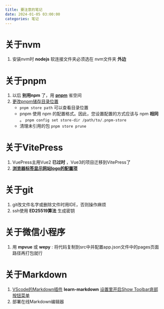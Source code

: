 ```yaml
---
title: 要注意的笔记
date: 2024-01-05 03:00:00
categories: 笔记
---
```


# 关于nvm

1. 安装nvm时 **nodejs** 软连接文件夹必须选在 nvm文件夹 **外边**

# 关于pnpm

1. 以后 **别用npm** 了，用 **[pnpm](https://pnpm.io/zh/motivation)** 省空间
2. [更改pnpm储存目录位置](https://pnpm.io/zh/configuring)
    - ``` pnpm store path ``` 可以查看目录位置
    - pnpm 使用 npm 的配置格式。因此，您设置配置的方式应该与 npm **相同** 。
    ```pnpm config set store-dir /path/to/.pnpm-store```
    - 清理未引用的包
    ``` pnpm store prune ```

# 关于VitePress

1. VuePress主用Vue2 **已过时** ，Vue3的项目迁移到VitePress了
2. **[浏览器标签显示网站logo的配置项](https://vitepress.dev/zh/reference/site-config#example-adding-a-favicon)**

# 关于git

1. git改文件名字或删除文件时用IDE，否则操作麻烦
2. ssh使用 **ED25519算法** 生成密钥

# 关于微信小程序

1. 用 **mpvue** 或 **wepy** : 将代码复制到src中并配置app.json文件中的pages页面路径再打包就行

# 关于Markdown

1. [VScode的Markdown插件](https://marketplace.visualstudio.com/items?itemName=docsmsft.docs-markdown) **learn-markdown** [设置里开启Show Toolbar底部按钮菜单](https://learn.microsoft.com/zh-cn/contribute/content/how-to-write-docs-auth-pack#how-to-show-the-legacy-gauntlet-toolbar)
2. 部署在线Markdown编辑器
